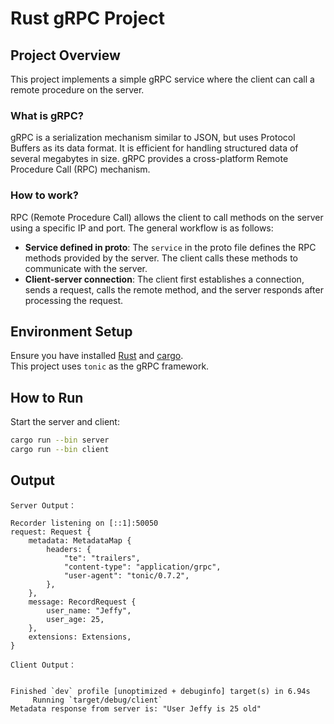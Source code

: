 # Rust gRPC Project

## Project Overview

This project implements a simple gRPC service where the client can call a remote procedure on the server.

### What is gRPC?

gRPC is a serialization mechanism similar to JSON, but uses Protocol Buffers as its data format. It is efficient for handling structured data of several megabytes in size. gRPC provides a cross-platform Remote Procedure Call (RPC) mechanism.

### How to work?

RPC (Remote Procedure Call) allows the client to call methods on the server using a specific IP and port. The general workflow is as follows:
- **Service defined in proto**: The `service` in the proto file defines the RPC methods provided by the server. The client calls these methods to communicate with the server.
- **Client-server connection**: The client first establishes a connection, sends a request, calls the remote method, and the server responds after processing the request.

## Environment Setup

Ensure you have installed [Rust](https://www.rust-lang.org/) and [cargo](https://doc.rust-lang.org/cargo/).  
This project uses `tonic` as the gRPC framework.


## How to Run

Start the server and client:
```bash
cargo run --bin server
cargo run --bin client
```

## Output

```
Server Output：

Recorder listening on [::1]:50050
request: Request {
    metadata: MetadataMap {
        headers: {
            "te": "trailers",
            "content-type": "application/grpc",
            "user-agent": "tonic/0.7.2",
        },
    },
    message: RecordRequest {
        user_name: "Jeffy",
        user_age: 25,
    },
    extensions: Extensions,
}

```
```
Client Output：


Finished `dev` profile [unoptimized + debuginfo] target(s) in 6.94s
     Running `target/debug/client`
Metadata response from server is: "User Jeffy is 25 old"

```
